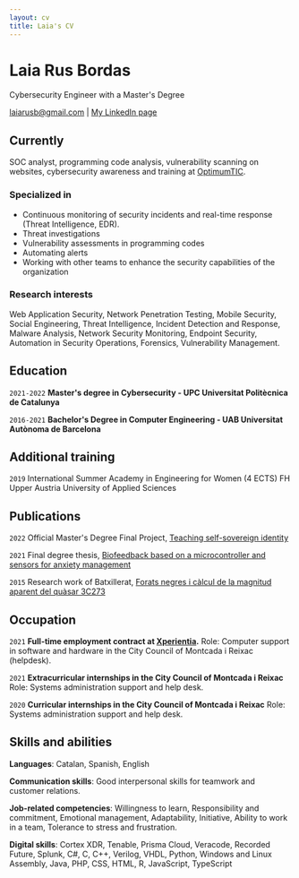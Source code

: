 ```yaml
---
layout: cv
title: Laia's CV
---
```

# Laia Rus Bordas
Cybersecurity Engineer with a Master's Degree

<div id="webaddress">
  <a href="laiarusb@gmail.com">laiarusb@gmail.com</a>
| <a href="https://www.linkedin.com/in/laia-rus-bordas-133652237/">My LinkedIn page</a>
</div>


## Currently

SOC analyst, programming code analysis, vulnerability scanning on websites, cybersecurity awareness and training at [OptimumTIC](https://www.optimumtic.com/).



### Specialized in

- Continuous monitoring of security incidents and real-time response (Threat Intelligence, EDR). 
- Threat investigations
- Vulnerability assessments in programming codes
- Automating alerts
- Working with other teams to enhance the security capabilities of the organization

### Research interests

Web Application Security, Network Penetration Testing, Mobile Security, Social Engineering, Threat Intelligence, Incident Detection and Response, Malware Analysis, Network Security Monitoring, Endpoint Security, Automation in Security Operations, Forensics, Vulnerability Management.


## Education

`2021-2022`
__Master's degree in Cybersecurity - UPC Universitat Politècnica de Catalunya__

`2016-2021`
__Bachelor's Degree in Computer Engineering - UAB Universitat Autònoma de Barcelona__


## Additional training

`2019`
International Summer Academy in Engineering for Women (4 ECTS) FH Upper Austria University of Applied Sciences


## Publications

`2022`
Official Master's Degree Final Project, [Teaching self-sovereign identity](https://upcommons.upc.edu/handle/2117/380522)

`2021`
Final degree thesis, [Biofeedback based on a microcontroller and sensors for anxiety management](https://ddd.uab.cat/pub/tfg/2021/tfg_393637/EN_-_Laia_Rus_Bordas_-_Informe_Final.pdf)

`2015`
Research work of Batxillerat, [Forats negres i càlcul de la magnitud aparent del quàsar 3C273](https://es.scribd.com/doc/297998683/FN-i-QSO3C273)


## Occupation

`2021`
__Full-time employment contract at [Xperientia](https://xperientia.es/).__ 
Role: Computer support in software and hardware in the City Council of Montcada i Reixac (helpdesk).


`2021`
__Extracurricular internships in the City Council of Montcada i Reixac__
Role: Systems administration support and help desk.

`2020`
__Curricular internships in the City Council of Montcada i Reixac__
Role: Systems administration support and help desk.

## Skills and abilities

__Languages__: Catalan, Spanish, English

__Communication skills__: Good interpersonal skills for teamwork and customer relations.

__Job-related competencies__: Willingness to learn, Responsibility and commitment, Emotional management, Adaptability, Initiative, Ability to work in a team, Tolerance to stress and frustration.

__Digital skills__: Cortex XDR, Tenable, Prisma Cloud, Veracode, Recorded Future, Splunk, C#, C, C++, Verilog, VHDL, Python, Windows and Linux Assembly, Java, PHP, CSS, HTML, R, JavaScript, TypeScript




